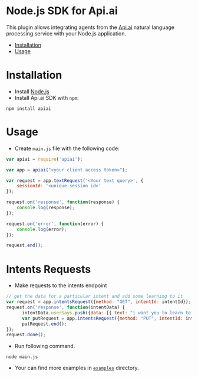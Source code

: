 # Node.js SDK for Api.ai

This plugin allows integrating agents from the [Api.ai](http://api.ai) natural language processing service with your Node.js application.

* [Installation](#installation)
* [Usage](#usage)

# Installation

* Install [Node.js](https://nodejs.org/)
* Install Api.ai SDK with `npm`:
```shell
npm install apiai
```

# Usage
* Create `main.js` file with the following code:
```javascript
var apiai = require('apiai');

var app = apiai("<your client access token>");

var request = app.textRequest('<Your text query>', {
    sessionId: '<unique session id>'
});

request.on('response', function(response) {
    console.log(response);
});

request.on('error', function(error) {
    console.log(error);
});

request.end();
```
# Intents Requests
* Make requests to the intents endpoint
```javascript
// get the data for a particular intent and add some learning to it
var request = app.intentsRequest({method: "GET", intentId: intentId});
request.on('response', function(intentData) {
      intentData.userSays.push({data: [{ text: "i want you to learn to speak chinese" }]});
      var putRequest = app.intentsRequest({method: "PUT", intentId: intentId, intent: intentData});
      putRequest.end();
});
request.done();
```
* Run following command.
```shell
node main.js
```
* Your can find more examples in [`examples`](examples) directory.
